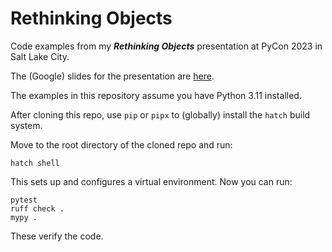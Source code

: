 # Rethinking Objects

Code examples from my ***Rethinking Objects*** presentation at
PyCon 2023 in Salt Lake City.

The (Google) slides for the presentation are
[here](https://docs.google.com/presentation/d/1U0Mw4Aaz6mf5KpS-mZqKlK1H2_8JxXO6VF4axk9OPXY/edit?usp=sharing).

The examples in this repository assume you have Python 3.11 installed.

After cloning this repo, use `pip` or `pipx` to (globally) install the `hatch`
build system.

Move to the root directory of the cloned repo and run:

```
hatch shell
```

This sets up and configures a virtual environment. Now you can run:

```
pytest
ruff check .
mypy .
```

These verify the code.
